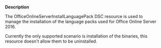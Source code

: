 **Description**

The OfficeOnlineServerInstallLanguagePack DSC resource is used to manage the 
installation of the language packs used for Office Online Server 2016. 

Currently the only supported scenario is installation of the binaries, this
resource doesn't allow them to be uninstalled.
